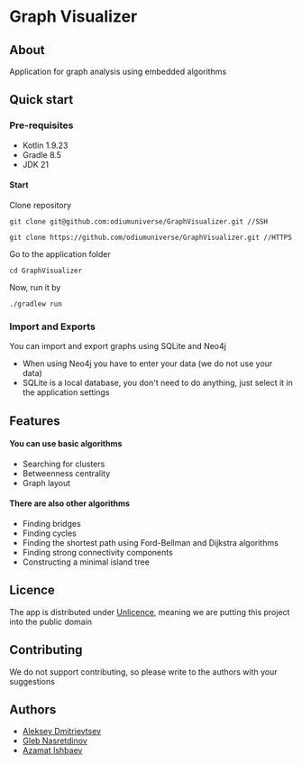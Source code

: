 # Graph Visualizer
## About
Application for graph analysis using embedded algorithms
## Quick start
### Pre-requisites
- Kotlin 1.9.23
- Gradle 8.5
- JDK 21
#### Start
Clone repository
```
git clone git@github.com:odiumuniverse/GraphVisualizer.git //SSH
```
```
git clone https://github.com/odiumuniverse/GraphVisualizer.git //HTTPS
```
Go to the application folder
```
cd GraphVisualizer
```
Now, run it by
```
./gradlew run
```
### Import and Exports
You can import and export graphs using SQLite and Neo4j
- When using Neo4j you have to enter your data (we do not use your data)
- SQLite is a local database, you don't need to do anything, just select it in the application settings

## Features
#### You can use basic algorithms
- Searching for clusters
- Betweenness centrality
- Graph layout
#### There are also other algorithms
- Finding bridges
- Finding cycles
- Finding the shortest path using Ford-Bellman and Dijkstra algorithms
- Finding strong connectivity components
- Constructing a minimal island tree

## Licence
The app is distributed under [Unlicence](https://unlicense.org/), meaning we are putting this project into the public domain
## Contributing
 We do not support contributing, so please write to the authors with your suggestions
## Authors
- [Aleksey Dmitrievtsev](https://github.com/admitrievtsev)
- [Gleb Nasretdinov](https://github.com/Ycyken)
- [Azamat Ishbaev](https://github.com/odiumuniverse)

